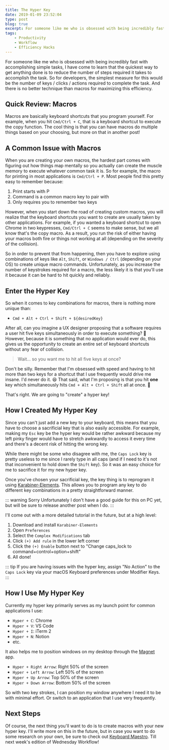 ```yaml
---
title: The Hyper Key
date: 2019-01-09 23:52:04
type: post
blog: true
excerpt: For someone like me who is obsessed with being incredibly fast with accomplishing simple tasks, I have come to learn that the quickest way to get anything done is to reduce the number of steps required it takes to accomplish the task.
tags:
    - Productivity
    - Workflow
    - Efficiency Hacks
---
```


For someone like me who is obsessed with being incredibly fast with accomplishing simple tasks, I have come to learn that the quickest way to get anything done is to reduce the number of steps required it takes to accomplish the task. So for developers, the simplest measure for this would be the number of keys / clicks / actions required to complete the task. And there is no better technique than macros for maximizing this efficiency.

## Quick Review: Macros

Macros are basically keyboard shortcuts that you program yourself. For example, when you hit `Cmd/Ctrl + C`, that is a keyboard shortcut to execute the copy function. The cool thing is that you can have macros do multiple things based on your choosing, but more on that in another post!

## A Common Issue with Macros

When you are creating your own macros, the hardest part comes with figuring out how things map mentally so you actually can create the muscle memory to execute whatever common task it is. So for example, the macro for printing in most applications is `Cmd/Ctrl + P`. Most people find this pretty easy to remember because:

1. Print starts with P 
2. Command is a common macro key to pair with
3. Only requires you to remember two keys

However, when you start down the road of creating custom macros, you will realize that the keyboard shortcuts you want to create are usually taken by other applications. For example, if you wanted a keyboard shortcut to open Chrome in two keypresses, `Cmd/Ctrl + C` seems to make sense, but we all know that's the copy macro. As a result, you run the risk of either having your macros both fire or things not working at all (depending on the severity of the collision).

So in order to prevent that from happening, then you have to explore using combinations of keys like `Alt`, `Shift`, or `Windows / Ctrl` (depending on your OS) to create unique macro commands. Unfortunately, as you increase the number of keystrokes required for a macro, the less likely it is that you'll use it because it can be hard to hit quickly and reliably. 

## Enter the Hyper Key

So when it comes to key combinations for macros, there is nothing more unique than:

- `Cmd + Alt + Ctrl + Shift + ${desiredKey}`

After all, can you imagine a UX designer proposing that a software requires a user hit five keys simultaneously in order to execute something? 🤣 However, because it is something that no application would ever do, this gives us the opportunity to create an entire set of keyboard shortcuts without any fear of collision.

> Wait... so you want me to hit all five keys at once?

Don't be silly. Remember that I'm obsessed with speed and having to hit more than two keys for a shortcut that I use frequently would drive me insane. I'd never do it. 😆 That said, what I'm proposing is that you hit **one** key which simultaneously hits `Cmd + Alt + Ctrl + Shift` all at once. 🤯

That's right. We are going to "create" a hyper key! 

## How I Created My Hyper Key

Since you can't just add a new key to your keyboard, this means that you have to choose a sacrificial key that is also easily accessible. For example, making my `Esc` key be the hyper key would be rather awkward because my left pinky finger would have to stretch awkwardly to access it every time and there's a decent risk of hitting the wrong key.

While there might be some who disagree with me, the `Caps Lock` key is pretty useless to me since I rarely type in all caps (and if I need to it's not that inconvenient to hold down the `Shift` key). So it was an easy choice for me to sacrifice it for my new hyper key.

Once you've chosen your sacrificial key, the key thing is to reprogram it using [Karabiner-Elements]([https://pqrs.org/osx/karabiner/](https://pqrs.org/osx/karabiner/)). This allows you to program any key to do different key combinations in a pretty straightforward manner.

::: warning Sorry
Unfortunately I don't have a good guide for this on PC yet, but will be sure to release another post when I do.
:::

I'll come out with a more detailed tutorial in the future, but at a high level:

1. Download and install `Karabiner-Elements`
2. Open `Preferences`
3. Select the `Complex Modifications` tab
4. Click `(+) Add rule` in the lower left corner
5. Click the `(+) Enable` button next to "Change caps_lock to command+control+option+shift"
6. All done!

::: tip
If you are having issues with the hyper key, assign "No Action" to the `Caps Lock` key via your macOS Keyboard preferences under Modifier Keys.
:::

## How I Use My Hyper Key

Currently my hyper key primarily serves as my launch point for common applications I use:

- `Hyper + C`: Chrome
- `Hyper + V`: VS Code
- `Hyper + I`: iTerm 2
- `Hyper + N`: Notion
- etc.

It also helps me to position windows on my desktop through the [Magnet](http://magnet.crowdcafe.com/) app. 

- `Hyper + Right Arrow`: Right 50% of the screen
- `Hyper + Left Arrow`: Left 50% of the screen
- `Hyper + Up Arrow`: Top 50% of the screen
- `Hyper + Down Arrow`: Bottom 50% of the screen

So with two key strokes, I can position my window anywhere I need it to be with minimal effort. Or switch to an application that I use very frequently.

## Next Steps

Of course, the next thing you'll want to do is to create macros with your new hyper key. I'll write more on this in the future, but in case you want to do some research on your own, be sure to check out [Keyboard Maestro]([https://www.keyboardmaestro.com/main/](https://www.keyboardmaestro.com/main/)). Till next week's edition of Wednesday Workflow!
